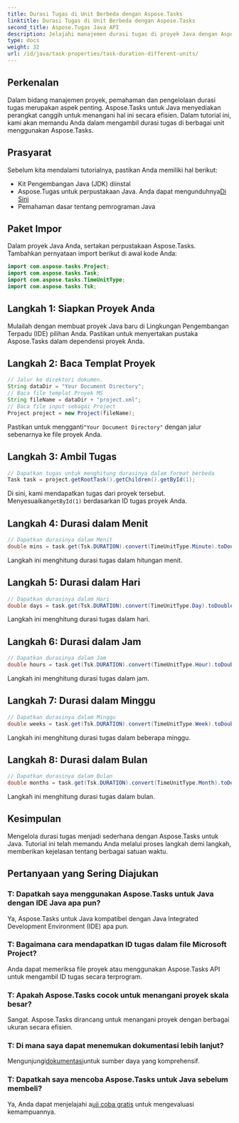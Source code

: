 ```yaml
---
title: Durasi Tugas di Unit Berbeda dengan Aspose.Tasks
linktitle: Durasi Tugas di Unit Berbeda dengan Aspose.Tasks
second_title: Aspose.Tugas Java API
description: Jelajahi manajemen durasi tugas di proyek Java dengan Aspose.Tasks. Hitung dan ubah durasi secara akurat dalam menit, hari, jam, minggu, dan bulan.
type: docs
weight: 32
url: /id/java/task-properties/task-duration-different-units/
---
```

## Perkenalan
Dalam bidang manajemen proyek, pemahaman dan pengelolaan durasi tugas merupakan aspek penting. Aspose.Tasks untuk Java menyediakan perangkat canggih untuk menangani hal ini secara efisien. Dalam tutorial ini, kami akan memandu Anda dalam mengambil durasi tugas di berbagai unit menggunakan Aspose.Tasks.
## Prasyarat
Sebelum kita mendalami tutorialnya, pastikan Anda memiliki hal berikut:
- Kit Pengembangan Java (JDK) diinstal
-  Aspose.Tugas untuk perpustakaan Java. Anda dapat mengunduhnya[Di Sini](https://releases.aspose.com/tasks/java/)
- Pemahaman dasar tentang pemrograman Java
## Paket Impor
Dalam proyek Java Anda, sertakan perpustakaan Aspose.Tasks. Tambahkan pernyataan import berikut di awal kode Anda:
```java
import com.aspose.tasks.Project;
import com.aspose.tasks.Task;
import com.aspose.tasks.TimeUnitType;
import com.aspose.tasks.Tsk;
```
## Langkah 1: Siapkan Proyek Anda
Mulailah dengan membuat proyek Java baru di Lingkungan Pengembangan Terpadu (IDE) pilihan Anda. Pastikan untuk menyertakan pustaka Aspose.Tasks dalam dependensi proyek Anda.
## Langkah 2: Baca Templat Proyek
```java
// Jalur ke direktori dokumen.
String dataDir = "Your Document Directory";
// Baca file templat Proyek MS
String fileName = dataDir + "project.xml";
// Baca file input sebagai Project
Project project = new Project(fileName);
```
 Pastikan untuk mengganti`"Your Document Directory"` dengan jalur sebenarnya ke file proyek Anda.
## Langkah 3: Ambil Tugas
```java
// Dapatkan tugas untuk menghitung durasinya dalam format berbeda
Task task = project.getRootTask().getChildren().getById(1);
```
 Di sini, kami mendapatkan tugas dari proyek tersebut. Menyesuaikan`getById(1)` berdasarkan ID tugas proyek Anda.
## Langkah 4: Durasi dalam Menit
```java
// Dapatkan durasinya dalam Menit
double mins = task.get(Tsk.DURATION).convert(TimeUnitType.Minute).toDouble();
```
Langkah ini menghitung durasi tugas dalam hitungan menit.
## Langkah 5: Durasi dalam Hari
```java
// Dapatkan durasinya dalam Hari
double days = task.get(Tsk.DURATION).convert(TimeUnitType.Day).toDouble();
```
Langkah ini menghitung durasi tugas dalam hari.
## Langkah 6: Durasi dalam Jam
```java
// Dapatkan durasinya dalam Jam
double hours = task.get(Tsk.DURATION).convert(TimeUnitType.Hour).toDouble();
```
Langkah ini menghitung durasi tugas dalam jam.
## Langkah 7: Durasi dalam Minggu
```java
// Dapatkan durasinya dalam Minggu
double weeks = task.get(Tsk.DURATION).convert(TimeUnitType.Week).toDouble();
```
Langkah ini menghitung durasi tugas dalam beberapa minggu.
## Langkah 8: Durasi dalam Bulan
```java
// Dapatkan durasinya dalam Bulan
double months = task.get(Tsk.DURATION).convert(TimeUnitType.Month).toDouble();
```
Langkah ini menghitung durasi tugas dalam bulan.
## Kesimpulan
Mengelola durasi tugas menjadi sederhana dengan Aspose.Tasks untuk Java. Tutorial ini telah memandu Anda melalui proses langkah demi langkah, memberikan kejelasan tentang berbagai satuan waktu.
## Pertanyaan yang Sering Diajukan
### T: Dapatkah saya menggunakan Aspose.Tasks untuk Java dengan IDE Java apa pun?
Ya, Aspose.Tasks untuk Java kompatibel dengan Java Integrated Development Environment (IDE) apa pun.
### T: Bagaimana cara mendapatkan ID tugas dalam file Microsoft Project?
Anda dapat memeriksa file proyek atau menggunakan Aspose.Tasks API untuk mengambil ID tugas secara terprogram.
### T: Apakah Aspose.Tasks cocok untuk menangani proyek skala besar?
Sangat. Aspose.Tasks dirancang untuk menangani proyek dengan berbagai ukuran secara efisien.
### T: Di mana saya dapat menemukan dokumentasi lebih lanjut?
 Mengunjungi[dokumentasi](https://reference.aspose.com/tasks/java/)untuk sumber daya yang komprehensif.
### T: Dapatkah saya mencoba Aspose.Tasks untuk Java sebelum membeli?
 Ya, Anda dapat menjelajahi a[uji coba gratis](https://releases.aspose.com/) untuk mengevaluasi kemampuannya.